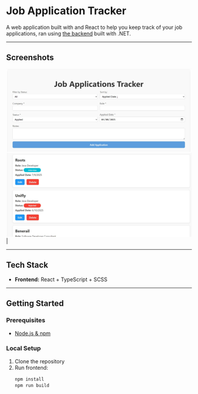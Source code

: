 # Job Application Tracker

A web application built with and React to help you keep track of your job applications, ran using [the backend](https://github.com/noahg9/job-tracker-backend) built with .NET.

---

## Screenshots

![Screenshot 1](images/screenshot1.jpg)
![Screenshot 2](images/screenshot2.jpg) |

---

## Tech Stack

- **Frontend:** React + TypeScript + SCSS

---

## Getting Started

### Prerequisites

- [Node.js & npm](https://nodejs.org/)

### Local Setup

1. Clone the repository
2. Run frontend:
   ```bash
   npm install
   npm run build
   ```
